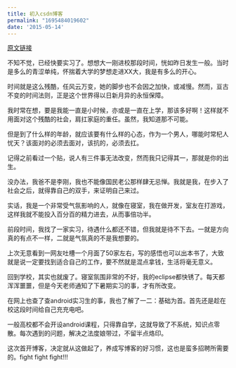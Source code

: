 ```yaml
---
title: 初入csdn博客
permalink: "1695484019602"
date: '2015-05-14'
---
```


[原文链接](https://blog.csdn.net/qq_15002323/article/details/45727761)

不知不觉，已经快要实习了。想想大一刚进校那段时间，恍如昨日发生一般。当时是多么的青涩单纯，怀揣着大学的梦想走进XX大，我是有多么的开心。

时间就是这么残酷，任风云万变，她的脚步也不会因之加快，或减慢。然而，亘古不变的时间法则，正是这个世界得以日新月异的永恒保障。

我时常在想，要是我能一直是小时候，亦或是一直在上学，那该多好啊！这样就不用面对这个残酷的社会，肩扛家庭的重任。虽然，我知道那不可能。

但是到了什么样的年龄，就应该要有什么样的心态，作为一个男人，哪能时常杞人忧天？该面对的必须去面对，该抗的，必须去扛。

记得之前看过一个贴，说人有三件事无法改变，然而我只记得其一，那就是你的出生。

没办法，我爸不是李刚，我也不能像国民老公那样肆无忌惮。我就是我，在步入了社会之后，就得靠自己的双手，来证明自己来过。

实话，我是一个非常受气氛影响的人，就像在寝室，我在做开发，室友在打游戏，这样我就不能投入百分百的精力进去，从而事倍功半。

前段时间，我找了一家实习，待遇什么都还不错，但我就是待不下去。一就是方向真的有点不一样，二就是气氛真的不是我想要的。

上次无意看到一网友吐槽一个月面了50家左右，写的感悟也可以出本书了，大致就是说一定要找到适合自己的工作，要不然就是混点拿钱，生活将毫无意义。

回到学校，其实也就废了。寝室氛围非常的不好，我的eclipse都快锈了。每天都浑浑噩噩，但是今天老师通知了下暑期实习的事，才有所改变。

在网上也查了查android实习生的事，我也了解了一二：基础为首。首先还是趁在校这段时间给自己充充电吧。

一般高校都不会开设android课程，只得靠自学，这就导致了不系统，知识点零散。每次遇到的问题，解决之法度娘带过，不留半点烙印。

这次首开博客，决定就从这做起了，养成写博客的好习惯，这也是蛮多招聘所需要的。fight fight fight!!!

